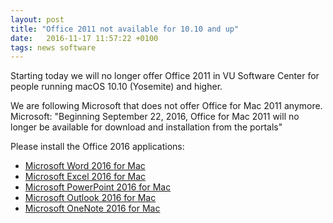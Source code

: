 ```yaml
---
layout: post
title: "Office 2011 not available for 10.10 and up"
date:   2016-11-17 11:57:22 +0100
tags: news software
---
```


Starting today we will no longer offer Office 2011 in VU Software Center for people running macOS 10.10 (Yosemite) and higher.

We are following Microsoft that does not offer Office for Mac 2011 anymore.
Microsoft: "Beginning September 22, 2016, Office for Mac 2011 will no longer be available for download and installation from the portals"

Please install the Office 2016 applications:

* [Microsoft Word 2016 for Mac](munki://detail-MSWord2016)
* [Microsoft Excel 2016 for Mac](munki://detail-MSExcel2016)
* [Microsoft PowerPoint 2016 for Mac](munki://detail-MSPowerPoint2016)
* [Microsoft Outlook 2016 for Mac](munki://detail-MSOutlook2016)
* [Microsoft OneNote 2016 for Mac](munki://detail-MSOneNote2016)
